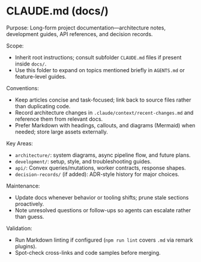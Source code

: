 # CLAUDE.md (docs/)

Purpose: Long-form project documentation—architecture notes, development guides, API references, and decision records.

Scope:
- Inherit root instructions; consult subfolder `CLAUDE.md` files if present inside `docs/`.
- Use this folder to expand on topics mentioned briefly in `AGENTS.md` or feature-level guides.

Conventions:
- Keep articles concise and task-focused; link back to source files rather than duplicating code.
- Record architecture changes in `.claude/context/recent-changes.md` and reference them from relevant docs.
- Prefer Markdown with headings, callouts, and diagrams (Mermaid) when needed; store large assets externally.

Key Areas:
- `architecture/`: system diagrams, async pipeline flow, and future plans.
- `development/`: setup, style, and troubleshooting guides.
- `api/`: Convex queries/mutations, worker contracts, response shapes.
- `decision-records/` (if added): ADR-style history for major choices.

Maintenance:
- Update docs whenever behavior or tooling shifts; prune stale sections proactively.
- Note unresolved questions or follow-ups so agents can escalate rather than guess.

Validation:
- Run Markdown linting if configured (`npm run lint` covers `.md` via remark plugins).
- Spot-check cross-links and code samples before merging.
